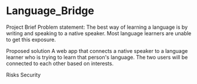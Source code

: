 # Language_Bridge
Project Brief
Problem statement:
The best way of learning a language is by writing and speaking to a native speaker. Most language learners are unable to get this exposure. 

Proposed solution
A web app that connects a native speaker to a language learner who is trying to learn that person's language. The two users will be connected to each other based on interests. 

Risks
Security

